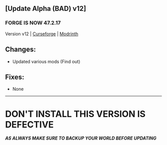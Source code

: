 **[Update Alpha (BAD) v12]**
--
### **FORGE IS NOW 47.2.17**
Version v12  | [Curseforge](https://www.curseforge.com/minecraft/modpacks/project-boss-rpg/files/5074130) | [Modrinth](https://modrinth.com/project/project-boss-rpg) 

**Changes:**
--
*   Updated various mods (Find out)

**Fixes:**
----------
*   None
---
# DON'T INSTALL THIS VERSION IS DEFECTIVE

***AS ALWAYS MAKE SURE TO BACKUP YOUR WORLD BEFORE UPDATING***
